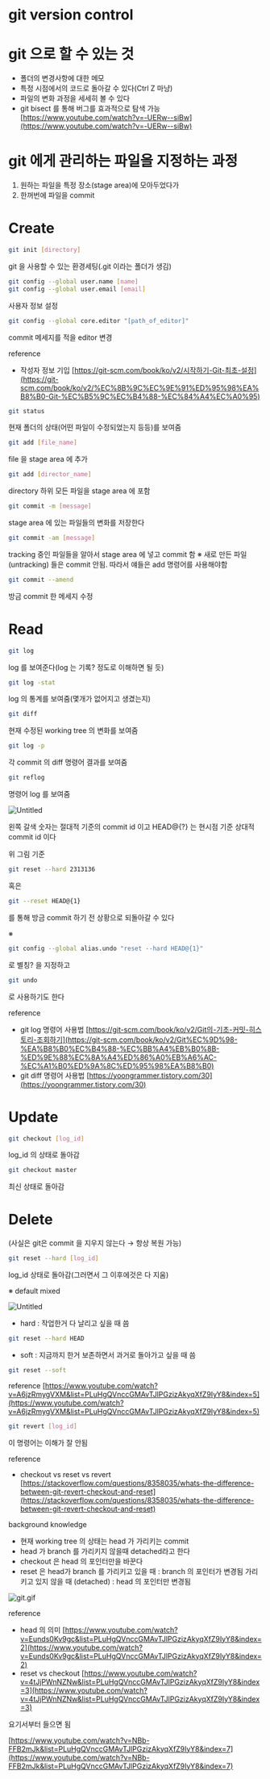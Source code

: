 # git version control

# git 으로 할 수 있는 것

- 폴더의 변경사항에 대한 메모
- 특정 시점에서의 코드로 돌아갈 수 있다(Ctrl Z 마냥)
- 파일의 변화 과정을 세세히 볼 수 있다
- git bisect 를 통해 버그를 효과적으로 탐색 가능
[https://www.youtube.com/watch?v=-UERw--siBw](https://www.youtube.com/watch?v=-UERw--siBw)

# git 에게 관리하는 파일을 지정하는 과정

1. 원하는 파일을 특정 장소(stage area)에 모아두었다가
2. 한꺼번에 파일을 commit

# Create

```bash
git init [directory]
```

git 을 사용할 수 있는 환경세팅(.git 이라는 폴더가 생김)

```bash
git config --global user.name [name]
git config --global user.email [email]
```

사용자 정보 설정

```bash
git config --global core.editor "[path_of_editor]"
```

commit 메세지를 적을 editor 변경

reference

- 작성자 정보 기입
[https://git-scm.com/book/ko/v2/시작하기-Git-최초-설정](https://git-scm.com/book/ko/v2/%EC%8B%9C%EC%9E%91%ED%95%98%EA%B8%B0-Git-%EC%B5%9C%EC%B4%88-%EC%84%A4%EC%A0%95)

```bash
git status
```

현재 폴더의 상태(어떤 파일이 수정되었는지 등등)를 보여줌

```bash
git add [file_name]
```

file 을 stage area 에 추가

```bash
git add [director_name]
```

directory 하위 모든 파일을 stage area 에 포함

```bash
git commit -m [message]
```

stage area 에 있는 파일들의 변화를 저장한다

```bash
git commit -am [message]
```

tracking 중인 파일들을 알아서 stage area 에 넣고 commit 함
※ 새로 만든 파일(untracking) 들은 commit 안됨. 따라서 얘들은 add 명령어를 사용해야함 

```bash
git commit --amend
```

방금 commit 한 메세지 수정

# Read

```bash
git log 
```

log 를 보여준다(log 는 기록? 정도로 이해하면 될 듯)

```bash
git log -stat
```

log 의 통계를 보여줌(몇개가 없어지고 생겼는지)

```bash
git diff
```

현재 수정된 working tree 의 변화를 보여줌

```bash
git log -p
```

각 commit 의 diff 명령어 결과를 보여줌

```bash
git reflog
```

명령어 log 를 보여줌

![Untitled](git%20version%20control%2050c4f399c03246feb792e564fe711cde/Untitled.png)

왼쪽 갈색 숫자는 절대적 기준의 commit id 이고 HEAD@{?} 는 현시점 기준 상대적 commit id 이다

위 그림 기준

```bash
git reset --hard 2313136
```

혹은

```bash
git --reset HEAD@{1}
```

를 통해 방금 commit 하기 전 상황으로 되돌아갈 수 있다

※

```bash
git config --global alias.undo "reset --hard HEAD@{1}"
```

로 별칭? 을 지정하고

```bash
git undo
```

로 사용하기도 한다

reference

- git log 명령어 사용법
[https://git-scm.com/book/ko/v2/Git의-기초-커밋-히스토리-조회하기](https://git-scm.com/book/ko/v2/Git%EC%9D%98-%EA%B8%B0%EC%B4%88-%EC%BB%A4%EB%B0%8B-%ED%9E%88%EC%8A%A4%ED%86%A0%EB%A6%AC-%EC%A1%B0%ED%9A%8C%ED%95%98%EA%B8%B0)
- git diff 명령어 사용법
[https://yoongrammer.tistory.com/30](https://yoongrammer.tistory.com/30)

# Update

```bash
git checkout [log_id]
```

log_id 의 상태로 돌아감

```bash
git checkout master
```

최신 상태로 돌아감

# Delete

(사실은 git은 commit 을 지우지 않는다 → 항상 복원 가능)

```bash
git reset --hard [log_id]
```

log_id 상태로 돌아감(그러면서 그 이후에것은 다 지움)

※ default mixed

![Untitled](git%20version%20control%2050c4f399c03246feb792e564fe711cde/Untitled%201.png)

- hard : 작업한거 다 날리고 싶을 때 씀

```bash
git reset --hard HEAD
```

- soft : 지금까지 한거 보존하면서 과거로 돌아가고 싶을 때 씀

```bash
git reset --soft
```

reference [https://www.youtube.com/watch?v=A6jzRmygVXM&list=PLuHgQVnccGMAvTJlPGzizAkyqXfZ9IyY8&index=5](https://www.youtube.com/watch?v=A6jzRmygVXM&list=PLuHgQVnccGMAvTJlPGzizAkyqXfZ9IyY8&index=5)

```bash
git revert [log_id]
```

이 명령어는 이해가 잘 안됨

reference

- checkout   vs   reset   vs   revert
[https://stackoverflow.com/questions/8358035/whats-the-difference-between-git-revert-checkout-and-reset](https://stackoverflow.com/questions/8358035/whats-the-difference-between-git-revert-checkout-and-reset)

background knowledge

- 현재 working tree 의 상태는 head 가 가리키는 commit
- head 가 branch 를 가리키지 않을때 detached라고 한다
- checkout 은 head 의 포인터만을 바꾼다
- reset 은 head가 branch 를
가리키고 있을 때 : branch 의 포인터가 변경됨
가리키고 있지 않을 때 (detached) : head 의 포인터만 변경됨

![git.gif](git%20version%20control%2050c4f399c03246feb792e564fe711cde/git.gif)

reference

- head 의 의미
[https://www.youtube.com/watch?v=Eunds0Kv9gc&list=PLuHgQVnccGMAvTJlPGzizAkyqXfZ9IyY8&index=2](https://www.youtube.com/watch?v=Eunds0Kv9gc&list=PLuHgQVnccGMAvTJlPGzizAkyqXfZ9IyY8&index=2)
- reset   vs   checkout
[https://www.youtube.com/watch?v=4tJjPWnNZNw&list=PLuHgQVnccGMAvTJlPGzizAkyqXfZ9IyY8&index=3](https://www.youtube.com/watch?v=4tJjPWnNZNw&list=PLuHgQVnccGMAvTJlPGzizAkyqXfZ9IyY8&index=3)

요기서부터 들으면 됨

[https://www.youtube.com/watch?v=NBb-FFB2mJk&list=PLuHgQVnccGMAvTJlPGzizAkyqXfZ9IyY8&index=7](https://www.youtube.com/watch?v=NBb-FFB2mJk&list=PLuHgQVnccGMAvTJlPGzizAkyqXfZ9IyY8&index=7)
